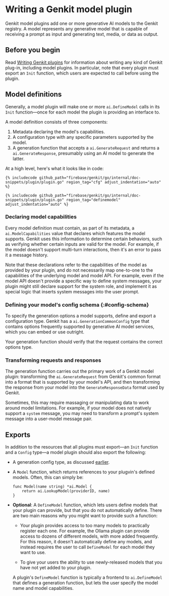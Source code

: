 # Writing a Genkit model plugin

Genkit model plugins add one or more generative AI models to the Genkit
registry. A model represents any generative model that is capable of receiving a
prompt as input and generating text, media, or data as output.

## Before you begin

Read [Writing Genkit plugins](plugin-authoring) for information about writing
any kind of Genkit plug-in, including model plugins. In particular, note that
every plugin must export an `Init` function, which users are expected to call
before using the plugin.

## Model definitions

Generally, a model plugin will make one or more `ai.DefineModel` calls in its
`Init` function&mdash;once for each model the plugin is providing an interface
to.

A model definition consists of three components:

1.  Metadata declaring the model's capabilities.
2.  A configuration type with any specific parameters supported by the model.
3.  A generation function that accepts a `ai.GenerateRequest` and returns a 
    `ai.GenerateResponse`, presumably using an AI model to generate the latter.

At a high level, here's what it looks like in code:

```golang
{% includecode github_path="firebase/genkit/go/internal/doc-snippets/plugin/plugin.go" region_tag="cfg" adjust_indentation="auto" %}
```

```golang
{% includecode github_path="firebase/genkit/go/internal/doc-snippets/plugin/plugin.go" region_tag="definemodel" adjust_indentation="auto" %}
```

### Declaring model capabilities

Every model definition must contain, as part of its metadata, a
`ai.ModelCapabilities` value that declares which features the model supports.
Genkit uses this information to determine certain behaviors, such as verifying
whether certain inputs are valid for the model. For example, if the model
doesn't support multi-turn interactions, then it's an error to pass it a message
history.

Note that these declarations refer to the capabilities of the model as provided
by your plugin, and do not necessarily map one-to-one to the capabilities of the
underlying model and model API. For example, even if the model API doesn't
provide a specific way to define system messages, your plugin might still
declare support for the system role, and implement it as special logic that
inserts system messages into the user prompt.

### Defining your model's config schema {:#config-schema}

To specify the generation options a model supports, define and export a
configuration type. Genkit has a `ai.GenerationCommonConfig` type that contains
options frequently supported by generative AI model services, which you can
embed or use outright.

Your generation function should verify that the request contains the correct
options type.

### Transforming requests and responses

The generation function carries out the primary work of a Genkit model plugin:
transforming the `ai.GenerateRequest` from Genkit's common format into a format
that is supported by your model's API, and then transforming the response from
your model into the `GenerateResponseData` format used by Genkit.

Sometimes, this may require massaging or manipulating data to work around model
limitations. For example, if your model does not natively support a `system`
message, you may need to transform a prompt's system message into a user-model 
message pair.

## Exports

In addition to the resources that all plugins must export&mdash;an `Init`
function and a `Config` type&mdash;a model plugin should also export the
following:

- A generation config type, as discussed [earlier](#config-schema).

- A `Model` function, which returns references to your plugvin's defined models.
  Often, this can simply be:

  ```golang
  func Model(name string) *ai.Model {
      return ai.LookupModel(providerID, name)
  }
  ```

- **Optional**: A `DefineModel` function, which lets users define models that
  your plugin can provide, but that you do not automatically define. There are
  two main reasons why you might want to provide such a function:

  - Your plugin provides access to too many models to practically register each
    one. For example, the Ollama plugin can provide access to dozens of
    different models, with more added frequently. For this reason, it doesn't
    automatically define any models, and instead requires the user to call
    `DefineModel` for each model they want to use.

  - To give your users the ability to use newly-released models that you have
    not yet added to your plugin. 

  A plugin's `DefineModel` function is typically a frontend to `ai.DefineModel`
  that defines a generation function, but lets the user specify the model name
  and model capabilities.
